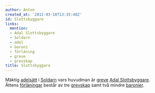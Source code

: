 ```yaml
---
author: Anton
created_at: '2012-03-18T13:35:48Z'
id: Slottsbyggare
links:
  mention:
  - Adal Slottsbyggare
  - Soldarn
  - adel
  - baroni
  - förläning
  - greve
  - grevskap
title: Slottsbyggare
---
```


Mäktig [adelsätt] i [Soldarn] vars huvudman är [greve][] [Adal Slottsbyggare]. Ättens [förläningar]
består av tre [grevskap] samt två mindre [baronier].

  [adelsätt]: adel
  [Soldarn]: Soldarn
  [greve]: greve
  [Adal Slottsbyggare]: Adal_Slottsbyggare
  [förläningar]: förläning
  [grevskap]: grevskap
  [baronier]: baroni
